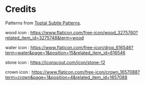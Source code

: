 # Credits

Patterns from [Toptal Subtle Patterns](https://www.toptal.com/designers/subtlepetterns).

wood icon : https://www.flaticon.com/free-icon/wood_3275760?related_item_id=3275748&term=wood

water icon : https://www.flaticon.com/free-icon/drop_616546?term=water&page=1&position=15&related_item_id=616546

stone icon : https://iconscout.com/icon/stone-12

crown icon : https://www.flaticon.com/free-icon/crown_1657088?term=crown&page=1&position=4&related_item_id=1657088
